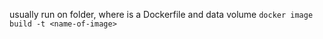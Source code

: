 usually run on folder, where is a Dockerfile and data volume
`docker image build -t <name-of-image>`